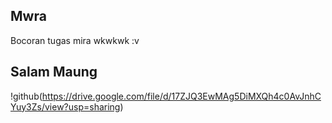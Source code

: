 ## Mwra
Bocoran tugas mira wkwkwk :v

## Salam Maung
!github(https://drive.google.com/file/d/17ZJQ3EwMAg5DiMXQh4c0AvJnhCYuy3Zs/view?usp=sharing)
